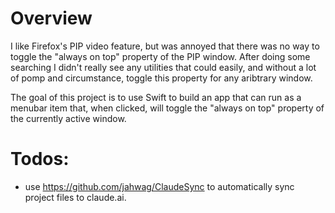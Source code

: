 # Overview

I like Firefox's PIP video feature, but was annoyed that there was no way to toggle the "always on
top" property of the PIP window. After doing some searching I didn't really see any utilities that
could easily, and without a lot of pomp and circumstance, toggle this property for any aribtrary
window.

The goal of this project is to use Swift to build an app that can run as a menubar item that, when
clicked, will toggle the "always on top" property of the currently active window.

# Todos:

- use https://github.com/jahwag/ClaudeSync to automatically sync project files to claude.ai.

